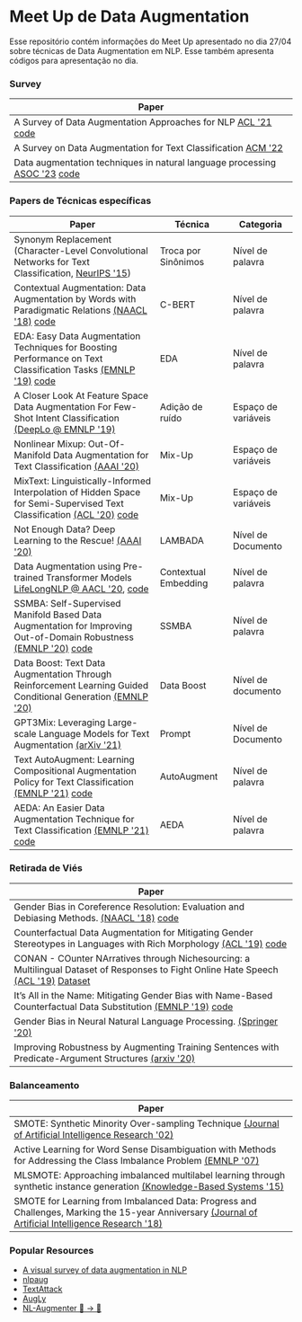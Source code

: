 
# Meet Up de Data Augmentation

Esse repositório contém informações do Meet Up apresentado no dia 27/04 sobre técnicas de Data Augmentation em NLP. Esse também apresenta códigos para apresentação no dia.


### Survey
| Paper |
| -- | 
| A Survey of Data Augmentation Approaches for NLP [ACL '21](https://aclanthology.org/2021.findings-acl.84.pdf) [code](https://github.com/styfeng/DataAug4NLP) | 
| A Survey on Data Augmentation for Text Classification [ACM '22](https://arxiv.org/abs/2107.03158) | 
| Data augmentation techniques in natural language processing [ASOC '23](https://www.sciencedirect.com/science/article/pii/S1568494622008523) [code](https://github.com/lucasfaop/survey_text_augmentation) | 

### Papers de Técnicas específicas
| Paper | Técnica | Categoria |
| -- | -- | -- |
| Synonym Replacement (Character-Level Convolutional Networks for Text Classification, [NeurIPS '15](https://papers.nips.cc/paper/2015/file/250cf8b51c773f3f8dc8b4be867a9a02-Paper.pdf)) | Troca por Sinônimos | Nível de palavra |
| Contextual Augmentation: Data Augmentation by Words with Paradigmatic Relations [(NAACL '18)](https://www.aclweb.org/anthology/N18-2072.pdf) [code](https://github.com/pfnet-research/contextual_augmentation) |  C-BERT | Nível de palavra |
| EDA: Easy Data Augmentation Techniques for Boosting Performance on Text Classification Tasks [(EMNLP '19)](http://dx.doi.org/10.18653/v1/D19-1670) [code](https://github.com/jasonwei20/eda_nlp) | EDA | Nível de palavra |
| A Closer Look At Feature Space Data Augmentation For Few-Shot Intent Classification [(DeepLo @ EMNLP '19)](https://arxiv.org/abs/1910.04176) | Adição de ruído | Espaço de variáveis |
| Nonlinear Mixup: Out-Of-Manifold Data Augmentation for Text Classification [(AAAI '20)](https://doi.org/10.1609/aaai.v34i04.5822) | Mix-Up | Espaço de variáveis |
| MixText: Linguistically-Informed Interpolation of Hidden Space for Semi-Supervised Text Classification [(ACL '20)](https://www.aclweb.org/anthology/2020.acl-main.194/) [code](https://github.com/GT-SALT/MixText) | Mix-Up | Espaço de variáveis |
| Not Enough Data? Deep Learning to the Rescue! [(AAAI '20)](https://arxiv.org/abs/1911.03118) | LAMBADA | Nível de Documento |
| Data Augmentation using Pre-trained Transformer Models [LifeLongNLP @ AACL '20](https://arxiv.org/abs/2003.02245), [code](https://github.com/varunkumar-dev/TransformersDataAugmentation) | Contextual Embedding | Nível de palavra |
| SSMBA: Self-Supervised Manifold Based Data Augmentation for Improving Out-of-Domain Robustness [(EMNLP '20)](https://www.aclweb.org/anthology/2020.emnlp-main.97/) [code](https://github.com/nng555/ssmba) | SSMBA | Nível de palavra | 
| Data Boost: Text Data Augmentation Through Reinforcement Learning Guided Conditional Generation [(EMNLP '20)](https://www.aclweb.org/anthology/2020.emnlp-main.726/) | Data Boost | Nível de documento |
| GPT3Mix: Leveraging Large-scale Language Models for Text Augmentation [(arXiv '21)](https://arxiv.org/abs/2104.08826) | Prompt | Nível de Documento |
| Text AutoAugment: Learning Compositional Augmentation Policy for Text Classification [(EMNLP '21)](https://arxiv.org/abs/2109.00523) [code](https://github.com/lancopku/text-autoaugment) | AutoAugment | Nível de palavra |
| AEDA: An Easier Data Augmentation Technique for Text Classification [(EMNLP '21)](https://arxiv.org/abs/2108.13230) [code](https://github.com/akkarimi/aeda_nlp) | AEDA | Nível de palavra |


### Retirada de Viés
| Paper |
| -- | 
| Gender Bias in Coreference Resolution: Evaluation and Debiasing Methods. [(NAACL '18)](https://www.aclweb.org/anthology/N18-2003/) [code](https://github.com/uclanlp/corefBias) | 
| Counterfactual Data Augmentation for Mitigating Gender Stereotypes in Languages with Rich Morphology [(ACL '19)](https://www.aclweb.org/anthology/P19-1161/) [code](https://github.com/rycolab/biasCDA) | 
| CONAN - COunter NArratives through Nichesourcing: a Multilingual Dataset of Responses to Fight Online Hate Speech [(ACL '19)](https://aclanthology.org/P19-1271.pdf) [Dataset](https://github.com/marcoguerini/CONAN)|
| It’s All in the Name: Mitigating Gender Bias with Name-Based Counterfactual Data Substitution [(EMNLP '19)](https://www.aclweb.org/anthology/D19-1530/) [code](https://github.com/rowanhm/counterfactual-data-substitution) | 
| Gender Bias in Neural Natural Language Processing. [(Springer '20)](https://link.springer.com/chapter/10.1007%2F978-3-030-62077-6_14 ) |
| Improving Robustness by Augmenting Training Sentences with Predicate-Argument Structures [(arxiv '20)](https://arxiv.org/abs/2010.12510) | 

### Balanceamento
| Paper |
| -- | 
| SMOTE: Synthetic Minority Over-sampling Technique [(Journal of Artificial Intelligence Research '02)](https://www.jair.org/index.php/jair/article/view/10302) |
| Active Learning for Word Sense Disambiguation with Methods for Addressing the Class Imbalance Problem [(EMNLP '07)](https://www.aclweb.org/anthology/D07-1082/) | 
| MLSMOTE: Approaching imbalanced multilabel learning through synthetic instance generation [(Knowledge-Based Systems '15)](https://www.sciencedirect.com/science/article/abs/pii/S0950705115002737?via%3Dihub) |
| SMOTE for Learning from Imbalanced Data: Progress and Challenges, Marking the 15-year Anniversary [(Journal of Artificial Intelligence Research '18)](https://www.jair.org/index.php/jair/article/view/11192) |



### Popular Resources
- [A visual survey of data augmentation in NLP](https://amitness.com/2020/05/data-augmentation-for-nlp/)
- [nlpaug](https://github.com/makcedward/nlpaug)
- [TextAttack](https://github.com/QData/TextAttack)
- [AugLy](https://github.com/facebookresearch/AugLy)
- [NL-Augmenter 🦎 → 🐍](https://github.com/GEM-benchmark/NL-Augmenter/)
